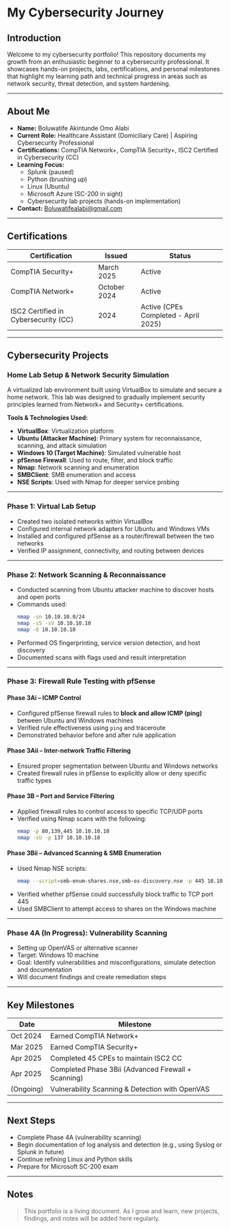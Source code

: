 # My Cybersecurity Journey

## Introduction
Welcome to my cybersecurity portfolio! This repository documents my growth from an enthusiastic beginner to a cybersecurity professional. It showcases hands-on projects, labs, certifications, and personal milestones that highlight my learning path and technical progress in areas such as network security, threat detection, and system hardening.

---

## About Me

- **Name:** Boluwatife Akintunde Omo Alabi  
- **Current Role:** Healthcare Assistant (Domiciliary Care) | Aspiring Cybersecurity Professional  
- **Certifications:** CompTIA Network+, CompTIA Security+, ISC2 Certified in Cybersecurity (CC)  
- **Learning Focus:**  
  - Splunk (paused)  
  - Python (brushing up)  
  - Linux (Ubuntu)  
  - Microsoft Azure (SC-200 in sight)  
  - Cybersecurity lab projects (hands-on implementation)  
- **Contact:** [Boluwatifealabi@gmail.com](mailto:Boluwatifealabi@gmail.com)

---

## Certifications

| Certification | Issued | Status |
|---------------|--------|--------|
| CompTIA Security+ | March 2025 | Active |
| CompTIA Network+ | October 2024 | Active |
| ISC2 Certified in Cybersecurity (CC) | 2024 | Active (CPEs Completed - April 2025) |

---

## Cybersecurity Projects

### Home Lab Setup & Network Security Simulation

A virtualized lab environment built using VirtualBox to simulate and secure a home network. This lab was designed to gradually implement security principles learned from Network+ and Security+ certifications.

**Tools & Technologies Used:**
- **VirtualBox**: Virtualization platform
- **Ubuntu (Attacker Machine)**: Primary system for reconnaissance, scanning, and attack simulation
- **Windows 10 (Target Machine)**: Simulated vulnerable host
- **pfSense Firewall**: Used to route, filter, and block traffic
- **Nmap**: Network scanning and enumeration
- **SMBClient**: SMB enumeration and access
- **NSE Scripts**: Used with Nmap for deeper service probing

---

### Phase 1: Virtual Lab Setup
- Created two isolated networks within VirtualBox
- Configured internal network adapters for Ubuntu and Windows VMs
- Installed and configured pfSense as a router/firewall between the two networks
- Verified IP assignment, connectivity, and routing between devices

---

### Phase 2: Network Scanning & Reconnaissance
- Conducted scanning from Ubuntu attacker machine to discover hosts and open ports
- Commands used:
  ```bash
  nmap -sn 10.10.10.0/24
  nmap -sS -sV 10.10.10.10
  nmap -O 10.10.10.10
  ```
- Performed OS fingerprinting, service version detection, and host discovery
- Documented scans with flags used and result interpretation

---

### Phase 3: Firewall Rule Testing with pfSense

#### Phase 3Ai – ICMP Control
- Configured pfSense firewall rules to **block and allow ICMP (ping)** between Ubuntu and Windows machines
- Verified rule effectiveness using `ping` and traceroute
- Demonstrated behavior before and after rule application

#### Phase 3Aii – Inter-network Traffic Filtering
- Ensured proper segmentation between Ubuntu and Windows networks
- Created firewall rules in pfSense to explicitly allow or deny specific traffic types

#### Phase 3B – Port and Service Filtering
- Applied firewall rules to control access to specific TCP/UDP ports
- Verified using Nmap scans with the following:
  ```bash
  nmap -p 80,139,445 10.10.10.10
  nmap -sU -p 137 10.10.10.10
  ```

#### Phase 3Bii – Advanced Scanning & SMB Enumeration
- Used Nmap NSE scripts:
  ```bash
  nmap --script=smb-enum-shares.nse,smb-os-discovery.nse -p 445 10.10.10.10
  ```
- Verified whether pfSense could successfully block traffic to TCP port 445
- Used SMBClient to attempt access to shares on the Windows machine

---

### Phase 4A (In Progress): Vulnerability Scanning
- Setting up OpenVAS or alternative scanner
- Target: Windows 10 machine
- Goal: Identify vulnerabilities and misconfigurations, simulate detection and documentation
- Will document findings and create remediation steps

---

## Key Milestones

| Date | Milestone |
|------|-----------|
| Oct 2024 | Earned CompTIA Network+ |
| Mar 2025 | Earned CompTIA Security+ |
| Apr 2025 | Completed 45 CPEs to maintain ISC2 CC |
| Apr 2025 | Completed Phase 3Bii (Advanced Firewall + Scanning) |
| (Ongoing) | Vulnerability Scanning & Detection with OpenVAS |

---

## Next Steps

- Complete Phase 4A (vulnerability scanning)
- Begin documentation of log analysis and detection (e.g., using Syslog or Splunk in future)
- Continue refining Linux and Python skills
- Prepare for Microsoft SC-200 exam

---

## Notes

> This portfolio is a living document. As I grow and learn, new projects, findings, and notes will be added here regularly.

